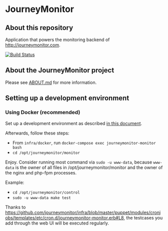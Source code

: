 # JourneyMonitor

## About this repository

Application that powers the monitoring backend of http://journeymonitor.com.

[![Build Status](https://travis-ci.org/journeymonitor/monitor.png?branch=master)](https://travis-ci.org/journeymonitor/monitor)


## About the JourneyMonitor project

Please see [ABOUT.md](https://github.com/journeymonitor/infra/blob/master/ABOUT.md) for more information.


## Setting up a development environment

### Using Docker (recommended)

Set up a development environment as described [in this document](https://github.com/journeymonitor/infra/blob/master/README.md#setting-up-a-development-environment).

Afterwards, follow these steps:

- From `infra/docker`, run `docker-compose exec journeymonitor-monitor bash`
- `cd /opt/journeymonitor/monitor`

Enjoy. Consider running most command via `sudo -u www-data`, because `www-data` is the owner of all files in
/opt/journeymonitor/monitor and the owner of the nginx and php-fpm processes.

Example:
- `cd /opt/journeymonitor/control`
- `sudo -u www-data make test`

Thanks to https://github.com/journeymonitor/infra/blob/master/puppet/modules/cronjobs/templates/etc/cron.d/journeymonitor-monitor.erb#L8,
the testcases you add through the web UI will be executed regularly.
